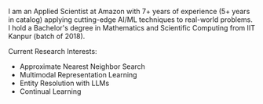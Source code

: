 
I am an Applied Scientist at Amazon with 7+ years of experience (5+ years in catalog) applying cutting-edge AI/ML techniques to real-world problems. I hold a Bachelor's degree in Mathematics and Scientific Computing from IIT Kanpur (batch of 2018).

Current Research Interests:
- Approximate Nearest Neighbor Search
- Multimodal Representation Learning
- Entity Resolution with LLMs
- Continual Learning